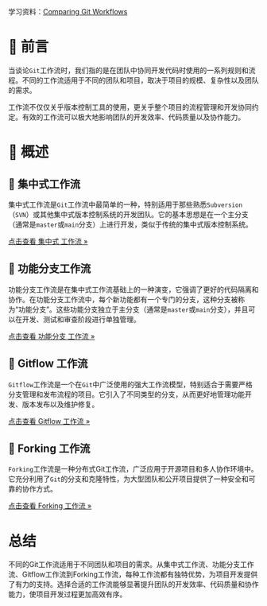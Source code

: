 学习资料：[Comparing Git Workflows](https://www.atlassian.com/git/tutorials/comparing-workflows)  

# 📝 前言

当谈论`Git`工作流时，我们指的是在团队中协同开发代码时使用的一系列规则和流程。不同的工作流适用于不同的团队和项目，取决于项目的规模、复杂性以及团队的需求。

工作流不仅仅关乎版本控制工具的使用，更关乎整个项目的流程管理和开发协同约定。有效的工作流可以极大地影响团队的开发效率、代码质量以及协作能力。


# 📖 概述

## 📂 集中式工作流

集中式工作流是`Git`工作流中最简单的一种，特别适用于那些熟悉`Subversion`（`SVN`）或其他集中式版本控制系统的开发团队。它的基本思想是在一个主分支（通常是`master`或`main`分支）上进行开发，类似于传统的集中式版本控制系统。

[点击查看 集中式 工作流 »](workflow_centralized.md)

## 📂 功能分支工作流

功能分支工作流是在集中式工作流基础上的一种演变，它强调了更好的代码隔离和协作。在功能分支工作流中，每个新功能都有一个专门的分支，这种分支被称为“功能分支”。这些功能分支独立于主分支（通常是`master`或`main`分支），并且可以在开发、测试和审查阶段进行单独管理。

[点击查看 功能分支 工作流 »](workflow_feature_branch.md)




## 📂 Gitflow 工作流

`Gitflow`工作流是一个在`Git`中广泛使用的强大工作流模型，特别适合于需要严格分支管理和发布流程的项目。它引入了不同类型的分支，从而更好地管理功能开发、版本发布以及维护修复。

[点击查看 Gitflow 工作流 »](workflow_gitflow.md)



## 📂 Forking 工作流

`Forking`工作流是一种分布式Git工作流，广泛应用于开源项目和多人协作环境中。它充分利用了`Git`的分支和克隆特性，为大型团队和公开项目提供了一种安全和可靠的协作方式。

[点击查看 Forking 工作流 »](workflow_forking.md)



# 总结

不同的Git工作流适用于不同团队和项目的需求。从集中式工作流、功能分支工作流、Gitflow工作流到Forking工作流，每种工作流都有独特优势，为项目开发提供了有力的支持。选择合适的工作流能够显著提升团队的开发效率、代码质量和协作能力，使项目开发过程更加高效有序。